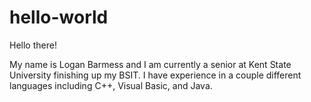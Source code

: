 # hello-world

Hello there!

My name is Logan Barmess and I am currently a senior at Kent State University finishing up my BSIT.
I have experience in a couple different languages including C++, Visual Basic, and Java. 

